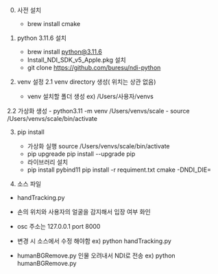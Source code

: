 0. 사전 설치
	- brew install cmake
1. python 3.11.6 설치
	- brew install python@3.11.6
	- Install_NDI_SDK_v5_Apple.pkg 설치
	- git clone https://github.com/buresu/ndi-python
	
	

2. venv 설정
2.1 venv directory 생성( 위치는 상관 없음)
	- venv 설치할 폴더 생성 ex) /Users/사용자/venvs
 
 2.2 가상화 생성
	- python3.11 -m venv /Users/venvs/scale
	- source /Users/venvs/scale/bin/activate

3. pip install
	- 가상화 실행
	source /Users/venvs/scale/bin/activate
	- pip upgreade
	pip install --upgrade pip
	- 라이브러리 설치
	- pip install pybind11
	pip install -r requiment.txt
	cmake -DNDI_DIE=

4. 소스 파일
- handTracking.py
- 손의 위치와 사용자의 얼굴을 감지해서 입장 여부 화인
- osc 주소는 127.0.0.1 port 8000
- 변경 시 소스에서 수정 해야함
ex) python handTracking.py

- humanBGRemove.py
인물 오려내서 NDI로 전송
ex) python humanBGRemove.py